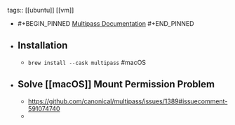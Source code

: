tags:: [[ubuntu]] [[vm]]

- #+BEGIN_PINNED
  [Multipass Documentation](https://multipass.run/docs)
  #+END_PINNED
- ## Installation
	- `brew install --cask multipass` #macOS
- ## Solve [[macOS]] Mount Permission Problem
	- https://github.com/canonical/multipass/issues/1389#issuecomment-591074740
	-